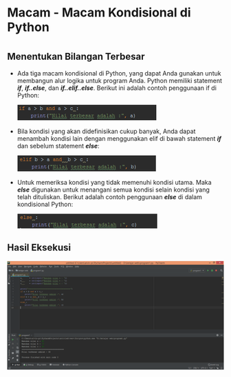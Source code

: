 # Macam - Macam Kondisional di Python
 #
## Menentukan Bilangan Terbesar ##

- Ada tiga macam kondisional di Python, yang dapat Anda gunakan untuk membangun alur logika untuk program Anda. 
Python memiliki statement _**if**_, _**if..else**_, dan _**if..elif..else**_. 
Berikut ini adalah contoh penggunaan if di Python:

	![alt text](b.png)

- Bila kondisi yang akan didefinisikan cukup banyak, Anda dapat menambah kondisi lain dengan menggunakan elif di bawah statement _**if**_ dan sebelum statement _**else**_:

	![alt text](c.png)

- Untuk memeriksa kondisi yang tidak memenuhi kondisi utama. 
Maka _**else**_ digunakan untuk menangani semua kondisi selain kondisi yang telah dituliskan. 
Berikut adalah contoh penggunaan _**else**_ di dalam kondisional Python:

	![alt text](d.png)

## Hasil Eksekusi ##

![alt text](a.png)
